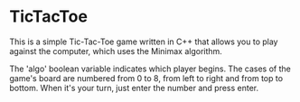 # TicTacToe

This is a simple Tic-Tac-Toe game written in C++ that allows you to play against the computer, which uses the Minimax algorithm.

The 'algo' boolean variable indicates which player begins. The cases of the game's board are numbered from 0 to 8, from left to right and from top to bottom. When it's your turn, just enter the number and press enter.
